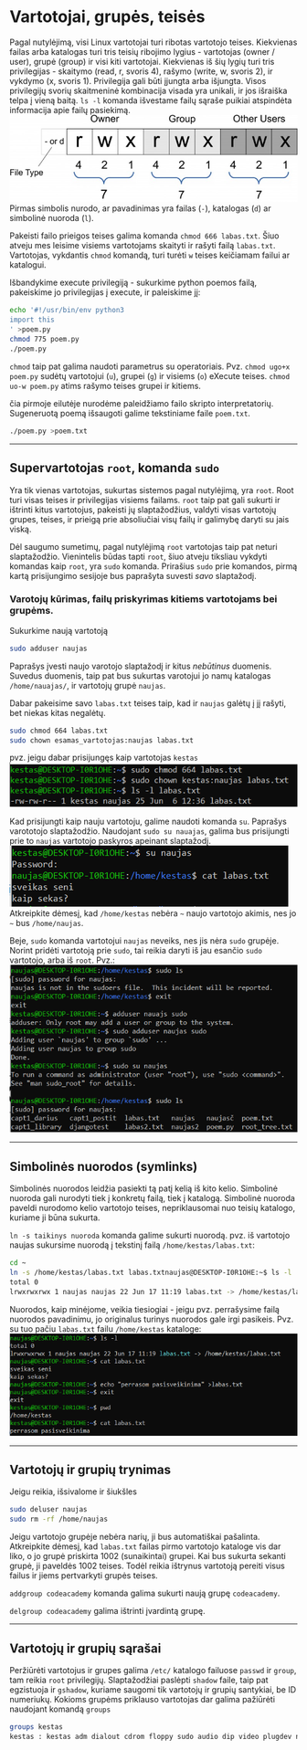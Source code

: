 # Vartotojai, grupės, teisės

Pagal nutylėjimą, visi Linux vartotojai turi ribotas vartotojo teises. Kiekvienas failas arba katalogas turi tris teisių ribojimo lygius - vartotojas (owner / user), grupė (group) ir visi kiti vartotojai. Kiekvienas iš šių lygių turi tris privilegijas - skaitymo (read, r, svoris 4), rašymo (write, w, svoris 2), ir vykdymo (x, svoris 1). Privilegija gali būti įjungta arba išjungta. Visos privilegijų svorių skaitmeninė kombinacija visada yra unikali, ir jos išraiška telpa į vieną baitą. `ls -l` komanda išvestame failų sąraše puikiai atspindėta informacija apie failų pasiekimą.
![paaiškinimas vizualiai](/img/02/777.jpg)
Pirmas simbolis nurodo, ar pavadinimas yra failas (`-`), katalogas (`d`) ar simbolinė nuoroda (`l`).

Pakeisti failo prieigos teises galima komanda `chmod 666 labas.txt`. Šiuo atveju mes leisime visiems vartotojams skaityti ir rašyti failą `labas.txt`. Vartotojas, vykdantis `chmod` komandą, turi turėti `w` teises keičiamam failui ar katalogui.

Išbandykime execute privilegiją - sukurkime python poemos failą, pakeiskime jo privilegijas į execute, ir paleiskime jį:
``` bash
echo '#!/usr/bin/env python3
import this
' >poem.py
chmod 775 poem.py
./poem.py
```

`chmod` taip pat galima naudoti parametrus su operatoriais. Pvz. `chmod ugo+x poem.py` sudėtų vartotojui (`u`), grupei (`g`) ir visiems (`o`) eXecute teises. `chmod uo-w poem.py` atims rašymo teises grupei ir kitiems.

čia pirmoje eilutėje nurodėme paleidžiamo failo skripto interpretatorių. Sugeneruotą poemą išsaugoti galime tekstiniame faile `poem.txt`.
``` bash
./poem.py >poem.txt
```

---
## Supervartotojas `root`, komanda `sudo`
Yra tik vienas vartotojas, sukurtas sistemos pagal nutylėjimą, yra `root`. Root turi visas teises ir privilegijas visiems failams. `root` taip pat gali sukurti ir ištrinti kitus vartotojus, pakeisti jų slaptažodžius, valdyti visas vartotojų grupes, teises, ir prieigą prie absoliučiai visų failų ir galimybę daryti su jais viską.

Dėl saugumo sumetimų, pagal nutylėjimą `root` vartotojas taip pat neturi slaptažodžio. Vienintelis būdas tapti `root`, šiuo atveju tiksliau vykdyti komandas kaip `root`, yra `sudo` komanda. Prirašius `sudo` prie komandos, pirmą kartą prisijungimo sesijoje bus paprašyta suvesti _savo_ slaptažodį.

### Varotojų kūrimas, failų priskyrimas kitiems vartotojams bei grupėms.

Sukurkime naują vartotoją
``` bash
sudo adduser naujas
```
Paprašys įvesti naujo varotojo slaptažodį ir kitus _nebūtinus_ duomenis. Suvedus duomenis, taip pat bus sukurtas varotojui jo namų katalogas `/home/nauajas/`, ir vartotojų grupė `naujas`.

Dabar pakeisime savo `labas.txt` teises taip, kad ir `naujas` galėtų į jį rašyti, bet niekas kitas negalėtų.

``` bash
sudo chmod 664 labas.txt
sudo chown esamas_vartotojas:naujas labas.txt
```
pvz. jeigu dabar prisijungęs kaip vartotojas `kestas`
![chmod ir chown](img/02/chmod_chown.png)

Kad prisijungti kaip nauju vartotoju, galime naudoti komanda `su`. Paprašys varototojo slaptažodžio. Naudojant `sudo su nauajas`, galima bus prisijungti prie to `naujas` vartotojo paskyros apeinant slaptažodį.
![su](img/02/su.png)
Atkreipkite dėmesį, kad `/home/kestas` nebėra `~` naujo vartotojo akimis, nes jo `~` bus `/home/naujas`.

Beje, `sudo` komanda vartotojui `naujas` neveiks, nes jis nėra `sudo` grupėje. Norint pridėti vartotoją prie `sudo`, tai reikia daryti iš jau esančio `sudo` vartotojo, arba iš `root`. Pvz.:
![sudo salotos](img/02/sudo_salad.png)

---
## Simbolinės nuorodos (symlinks)
Simbolinės nuorodos leidžia pasiekti tą patį kelią iš kito kelio. Simbolinė nuoroda gali nurodyti tiek į konkretų failą, tiek į katalogą. Simbolinė nuoroda paveldi nurodomo kelio vartotojo teises, nepriklausomai nuo teisių katalogo, kuriame ji būna sukurta.

`ln -s taikinys nuoroda` komanda galime sukurti nuorodą. pvz. iš vartotojo naujas sukursime nuorodą į tekstinį failą `/home/kestas/labas.txt`:
``` bash
cd ~
ln -s /home/kestas/labas.txt labas.txtnaujas@DESKTOP-I0R1OHE:~$ ls -l
total 0
lrwxrwxrwx 1 naujas naujas 22 Jun 17 11:19 labas.txt -> /home/kestas/labas.txt
```
Nuorodos, kaip minėjome, veikia tiesiogiai - jeigu pvz. perrašysime failą nuorodos pavadinimu, jo originalus turinys nuorodos gale irgi pasikeis. Pvz. su tuo pačiu `labas.txt` failu `/home/kestas` kataloge:
![ln perrašymas](img/02/ln_write.png)

----
## Vartotojų ir grupių trynimas
Jeigu reikia, išsivalome ir šiukšles
``` bash
sudo deluser naujas
sudo rm -rf /home/naujas
```

Jeigu vartotojo grupėje nebėra narių, ji bus automatiškai pašalinta.
Atkreipkite dėmesį, kad `labas.txt` failas pirmo vartotojo kataloge vis dar liko, o jo grupė priskirta 1002 (sunaikintai) grupei. Kai bus sukurta sekanti grupė, ji paveldės 1002 teises. Todėl reikia ištrynus vartotoją pereiti visus failus ir jiems pertvarkyti grupės teises.

`addgroup codeacademy` komanda galima sukurti naują grupę `codeacademy`.

`delgroup codeacademy` galima ištrinti įvardintą grupę.

---
## Vartotojų ir grupių sąrašai
Peržiūrėti vartotojus ir grupes galima `/etc/` katalogo failuose `passwd` ir `group`, tam reikia `root` privilegijų. Slaptažodžiai paslėpti `shadow` faile, taip pat egzistuoja ir `gshadow`, kuriame saugomi tik vartotojų ir grupių santykiai, be ID numeriukų.
Kokioms grupėms priklauso vartotojas dar galima pažiūrėti naudojant komandą `groups`
``` bash
groups kestas
kestas : kestas adm dialout cdrom floppy sudo audio dip video plugdev netdev docker
```
